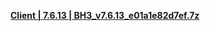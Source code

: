**[ Client | 7.6.13 | BH3_v7.6.13_e01a1e82d7ef.7z ](https://autopatchbeta.bh3.com/ptpublic/Beta/20240614105025_Gli0NkbwS43cel0q/BH3_v7.6.13_e01a1e82d7ef.7z)**

